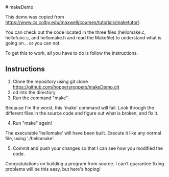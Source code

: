 <!DOCTYPE html>
<head>
  <!-- META TAGS -->
  <meta charset="UTF-8">
  <meta http-equiv="X-UA-Compatible" content="IE=edge">
  <meta name="viewport" content="width=device-width, initial-scale=1.0">
  <!-- CSS -->
  <link rel="stylesheet" href="./style.css">
  <link rel="stylesheet" href="https://cdn.jsdelivr.net/npm/bulma@0.9.2/css/bulma.min.css">
  <!-- SCRIPTS -->
  <script src="./script.js"></script>
  <script src="https://kit.fontawesome.com/1a8bde6767.js" crossorigin="anonymous"></script>
  <!-- TITLE -->
  <title>Michael Vliegs</title>
</head>
# makeDemo

This demo was copied from <https://www.cs.colby.edu/maxwell/courses/tutorials/maketutor/>.

You can check out the code located in the three files (hellomake.c, hellofunc.c, and hellomake.h and read the Makefile) to understand what is going on... or you can not. 

To get this to work, all you have to do is follow the instructions. 

## Instructions

1. Clone the repository using git clone https://github.com/hoppersroppers/makeDemo.git
2. cd into the directory
3. Run the command "make"

Because I'm the worst, this 'make' command will fail. Look through the different files in the source code and figure out what is broken, and fix it. 

4. Run "make" again!

The executable 'hellomake' will have been built. Execute it like any normal file, using './hellomake'. 

5. Commit and push your changes so that I can see how you modified the code.

Congratulations on building a program from source. I can't guarantee fixing problems will be this easy, but here's hoping!
